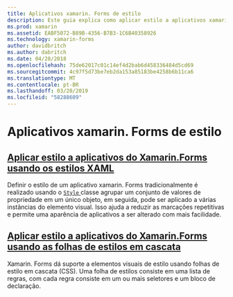 ```yaml
---
title: Aplicativos xamarin. Forms de estilo
description: Este guia explica como aplicar estilo a aplicativos xamarin. Forms usando estilos XAML e usando folhas de estilos em cascata.
ms.prod: xamarin
ms.assetid: EABF5072-B89B-4356-B7B3-1C6B40358926
ms.technology: xamarin-forms
author: davidbritch
ms.author: dabritch
ms.date: 04/28/2018
ms.openlocfilehash: 75de62017c01c14ef4d2bab6d458336484d5cd69
ms.sourcegitcommit: 4c97f5d73be7eb2da153a85183be4258b6b11ca6
ms.translationtype: MT
ms.contentlocale: pt-BR
ms.lasthandoff: 03/20/2019
ms.locfileid: "58288609"
---
```

# <a name="styling-xamarinforms-apps"></a>Aplicativos xamarin. Forms de estilo

## <a name="styling-xamarinforms-apps-using-xaml-stylesxamlindexmd"></a>[Aplicar estilo a aplicativos do Xamarin.Forms usando os estilos XAML](xaml/index.md)

Definir o estilo de um aplicativo xamarin. Forms tradicionalmente é realizado usando o [ `Style` ](xref:Xamarin.Forms.Style) classe agrupar um conjunto de valores de propriedade em um único objeto, em seguida, pode ser aplicado a várias instâncias do elemento visual. Isso ajuda a reduzir as marcações repetitivas e permite uma aparência de aplicativos a ser alterado com mais facilidade.

## <a name="styling-xamarinforms-apps-using-cascading-style-sheetscssindexmd"></a>[Aplicar estilo a aplicativos do Xamarin.Forms usando as folhas de estilos em cascata](css/index.md)

Xamarin. Forms dá suporte a elementos visuais de estilo usando folhas de estilo em cascata (CSS). Uma folha de estilos consiste em uma lista de regras, com cada regra consiste em um ou mais seletores e um bloco de declaração.

